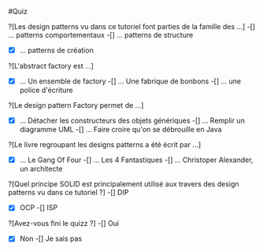#Quiz

?[Les design patterns vu dans ce tutoriel font parties de la famille des ...]
-[] ... patterns comportementaux
-[] ... patterns de structure
-[x] ... patterns de création

?[L'abstract factory est ...]
-[x] ... Un ensemble de factory
-[] ... Une fabrique de bonbons
-[] ... une police d'écriture

?[Le design pattern Factory permet de ...]
-[x] ... Détacher les constructeurs des objets génériques
-[] ... Remplir un diagramme UML
-[] ... Faire croire qu'on se débrouille en Java

?[Le livre regroupant les designs patterns a été écrit par ...]
-[x] ... Le Gang Of Four
-[] ... Les 4 Fantastiques
-[] ... Christoper Alexander, un architecte

?[Quel principe SOLID est principalement utilisé aux travers des design patterns vu dans ce tutoriel ?]
-[] DIP
-[x] OCP
-[] ISP

?[Avez-vous fini le quizz ?]
-[] Oui
-[x] Non
-[] Je sais pas
